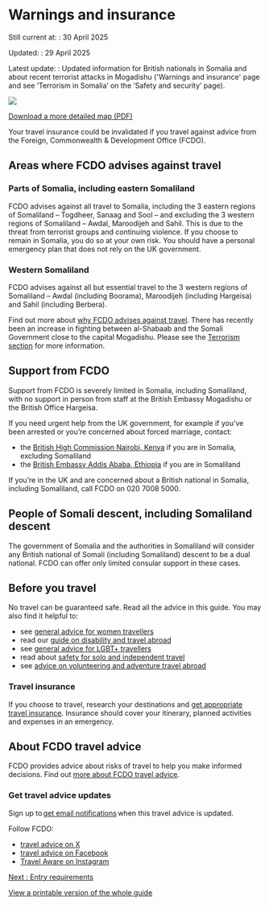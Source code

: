 # Warnings and insurance

Still current at:
:   30 April 2025

Updated:
:   29 April 2025

Latest update:
:   Updated information for British nationals in Somalia and about recent terrorist attacks in Mogadishu ('Warnings and insurance' page and see ‘Terrorism in Somalia’ on the ‘Safety and security’ page).

![](https://assets.publishing.service.gov.uk/media/61a63d6be90e07044b1ef4b5/s.jpg)


[Download a more detailed map (PDF)](https://assets.publishing.service.gov.uk/media/61a63edcd3bf7f055d72d675/FCDO__TA__035_-_Somalia_Travel_Advice_Ed2__1_.pdf)

Your travel insurance could be invalidated if you travel against advice from the Foreign, Commonwealth & Development Office (FCDO).

## Areas where FCDO advises against travel

### Parts of Somalia, including eastern Somaliland

FCDO advises against all travel to Somalia, including the 3 eastern regions of Somaliland – Togdheer, Sanaag and Sool – and excluding the 3 western regions of Somaliland – Awdal, Maroodijeh and Sahil. This is due to the threat from terrorist groups and continuing violence. If you choose to remain in Somalia, you do so at your own risk. You should have a personal emergency plan that does not rely on the UK government.

### Western Somaliland

FCDO advises against all but essential travel to the 3 western regions of Somaliland – Awdal (including Boorama), Maroodijeh (including Hargeisa) and Sahil (including Berbera).

Find out more about [why FCDO advises against travel](https://www.gov.uk/foreign-travel-advice/somalia/regional-risks). There has recently been an increase in fighting between al-Shabaab and the Somali Government close to the capital Mogadishu. Please see the [Terrorism section](https://www.gov.uk/foreign-travel-advice/somalia/safety-and-security) for more information.

## Support from FCDO

Support from FCDO is severely limited in Somalia, including Somaliland, with no support in person from staff at the British Embassy Mogadishu or the British Office Hargeisa.

If you need urgent help from the UK government, for example if you’ve been arrested or you’re concerned about forced marriage, contact:

* the [British High Commission Nairobi, Kenya](https://www.gov.uk/government/world/organisations/british-high-commission-nairobi) if you are in Somalia, excluding Somaliland
* the [British Embassy Addis Ababa, Ethiopia](https://www.gov.uk/world/organisations/british-embassy-addis-ababa) if you are in Somaliland

If you’re in the UK and are concerned about a British national in Somalia, including Somaliland, call FCDO on 020 7008 5000.

## People of Somali descent, including Somaliland descent

The government of Somalia and the authorities in Somaliland will consider any British national of Somali (including Somaliland) descent to be a dual national. FCDO can offer only limited consular support in these cases.

## Before you travel

No travel can be guaranteed safe. Read all the advice in this guide. You may also find it helpful to:

* see [general advice for women travellers](https://www.gov.uk/guidance/advice-for-women-travelling-abroad)
* read our [guide on disability and travel abroad](https://www.gov.uk/government/publications/disabled-travellers)
* see [general advice for LGBT+ travellers](https://www.gov.uk/guidance/lesbian-gay-bisexual-and-transgender-foreign-travel-advice)
* read about [safety for solo and independent travel](https://www.gov.uk/guidance/solo-and-independent-travel)
* see [advice on volunteering and adventure travel abroad](https://www.gov.uk/guidance/safer-adventure-travel-and-volunteering-overseas)

### Travel insurance

If you choose to travel, research your destinations and [get appropriate travel insurance](https://www.gov.uk/guidance/foreign-travel-insurance). Insurance should cover your itinerary, planned activities and expenses in an emergency.

## About FCDO travel advice

FCDO provides advice about risks of travel to help you make informed decisions. Find out [more about FCDO travel advice](https://www.gov.uk/guidance/about-foreign-commonwealth-development-office-travel-advice).

### Get travel advice updates

Sign up to [get email notifications](https://www.gov.uk/foreign-travel-advice/somalia/email-signup) when this travel advice is updated.

Follow FCDO:

* [travel advice on X](https://x.com/fcdotravelgovuk)
* [travel advice on Facebook](https://www.facebook.com/FCDOTravel/)
* [Travel Aware on Instagram](https://www.instagram.com/accounts/login/?next=https%3A%2F%2Fwww.instagram.com%2Ftravelaware%2F&is_from_rle)

[Next
:
Entry requirements](/foreign-travel-advice/somalia/entry-requirements)

[View a printable version of the whole guide](/foreign-travel-advice/somalia/print)
